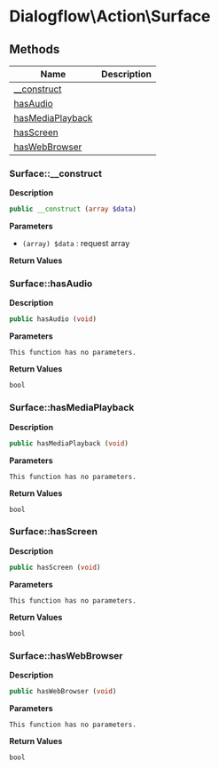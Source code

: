 # Dialogflow\Action\Surface  







## Methods

| Name | Description |
|------|-------------|
|[__construct](#surface__construct)||
|[hasAudio](#surfacehasaudio)||
|[hasMediaPlayback](#surfacehasmediaplayback)||
|[hasScreen](#surfacehasscreen)||
|[hasWebBrowser](#surfacehaswebbrowser)||




### Surface::__construct  

**Description**

```php
public __construct (array $data)
```

 

 

**Parameters**

* `(array) $data`
: request array  

**Return Values**




### Surface::hasAudio  

**Description**

```php
public hasAudio (void)
```

 

 

**Parameters**

`This function has no parameters.`

**Return Values**

`bool`





### Surface::hasMediaPlayback  

**Description**

```php
public hasMediaPlayback (void)
```

 

 

**Parameters**

`This function has no parameters.`

**Return Values**

`bool`





### Surface::hasScreen  

**Description**

```php
public hasScreen (void)
```

 

 

**Parameters**

`This function has no parameters.`

**Return Values**

`bool`





### Surface::hasWebBrowser  

**Description**

```php
public hasWebBrowser (void)
```

 

 

**Parameters**

`This function has no parameters.`

**Return Values**

`bool`




